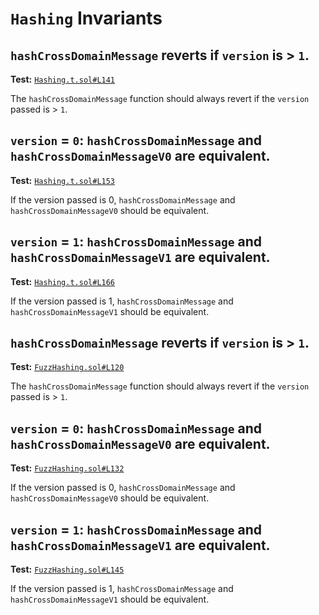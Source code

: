 # `Hashing` Invariants

## `hashCrossDomainMessage` reverts if `version` is > `1`.
**Test:** [`Hashing.t.sol#L141`](../contracts/test/invariants/Hashing.t.sol#L141)

The `hashCrossDomainMessage` function should always revert if the `version` passed is > `1`. 


## `version` = `0`: `hashCrossDomainMessage` and `hashCrossDomainMessageV0` are equivalent.
**Test:** [`Hashing.t.sol#L153`](../contracts/test/invariants/Hashing.t.sol#L153)

If the version passed is 0, `hashCrossDomainMessage` and `hashCrossDomainMessageV0` should be equivalent. 


## `version` = `1`: `hashCrossDomainMessage` and `hashCrossDomainMessageV1` are equivalent.
**Test:** [`Hashing.t.sol#L166`](../contracts/test/invariants/Hashing.t.sol#L166)

If the version passed is 1, `hashCrossDomainMessage` and `hashCrossDomainMessageV1` should be equivalent. 


## `hashCrossDomainMessage` reverts if `version` is > `1`.
**Test:** [`FuzzHashing.sol#L120`](../contracts/echidna/FuzzHashing.sol#L120)

The `hashCrossDomainMessage` function should always revert if the `version` passed is > `1`. 


## `version` = `0`: `hashCrossDomainMessage` and `hashCrossDomainMessageV0` are equivalent.
**Test:** [`FuzzHashing.sol#L132`](../contracts/echidna/FuzzHashing.sol#L132)

If the version passed is 0, `hashCrossDomainMessage` and `hashCrossDomainMessageV0` should be equivalent. 


## `version` = `1`: `hashCrossDomainMessage` and `hashCrossDomainMessageV1` are equivalent.
**Test:** [`FuzzHashing.sol#L145`](../contracts/echidna/FuzzHashing.sol#L145)

If the version passed is 1, `hashCrossDomainMessage` and `hashCrossDomainMessageV1` should be equivalent. 
